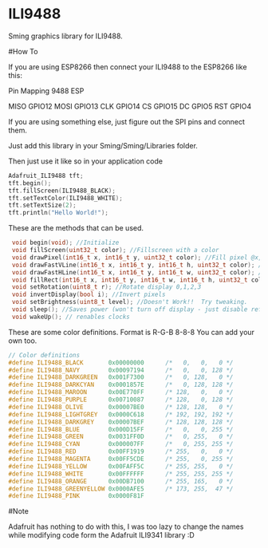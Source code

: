 # ILI9488

Sming graphics library for ILI9488.

#How To

If you are using ESP8266 then connect your ILI9488 to the ESP8266 like this:

Pin Mapping
9488  ESP

MISO  GPIO12
MOSI  GPIO13
CLK   GPIO14
CS    GPIO15
DC    GPIO5
RST   GPIO4

If you are using something else, just figure out the SPI pins and connect them.

Just add this library in your Sming/Sming/Libraries folder.

Then just use it like so in your application code

```C++
Adafruit_ILI9488 tft;
tft.begin();
tft.fillScreen(ILI9488_BLACK);
tft.setTextColor(ILI9488_WHITE);
tft.setTextSize(2);
tft.println("Hello World!");
```

These are the methods that can be used.

```C
 void begin(void); //Initialize
 void fillScreen(uint32_t color); //Fillscreen with a color
 void drawPixel(int16_t x, int16_t y, uint32_t color); //Fill pixel @x,y with color
 void drawFastVLine(int16_t x, int16_t y, int16_t h, uint32_t color); //Draw vertical line starting from x,y of length h
 void drawFastHLine(int16_t x, int16_t y, int16_t w, uint32_t color); //Draw horizontal line starting form x,y of len w
 void fillRect(int16_t x, int16_t y, int16_t w, int16_t h, uint32_t color); //Draw rectangle @x,y of wid=w,ht=h and fill with color
 void setRotation(uint8_t r); //Rotate display 0,1,2,3
 void invertDisplay(bool i); //Invert pixels
 void setBrightness(uint8_t level); //Doesn't Work!!  Try tweaking.
 void sleep(); //Saves power (won't turn off display - just disable refresh clocks)
 void wakeUp(); // renables clocks
```

These are some color definitions. Format is R-G-B 8-8-8 You can add your own too.

```C++
// Color definitions
#define ILI9488_BLACK       0x00000000      /*   0,   0,   0 */
#define ILI9488_NAVY        0x00097194      /*   0,   0, 128 */
#define ILI9488_DARKGREEN   0x001F7300      /*   0, 128,   0 */
#define ILI9488_DARKCYAN    0x0001857E      /*   0, 128, 128 */
#define ILI9488_MAROON      0x00E770FF      /* 128,   0,   0 */
#define ILI9488_PURPLE      0x00710087      /* 128,   0, 128 */
#define ILI9488_OLIVE       0x00007BE0      /* 128, 128,   0 */
#define ILI9488_LIGHTGREY   0x0000C618      /* 192, 192, 192 */
#define ILI9488_DARKGREY    0x00007BEF      /* 128, 128, 128 */
#define ILI9488_BLUE        0x000D15FF      /*   0,   0, 255 */
#define ILI9488_GREEN       0x0031FF0D      /*   0, 255,   0 */
#define ILI9488_CYAN        0x000007FF      /*   0, 255, 255 */
#define ILI9488_RED         0x00FF1919      /* 255,   0,   0 */
#define ILI9488_MAGENTA     0x00FF5CDE      /* 255,   0, 255 */
#define ILI9488_YELLOW      0x00FAFF5C      /* 255, 255,   0 */
#define ILI9488_WHITE       0x00FFFFFF      /* 255, 255, 255 */
#define ILI9488_ORANGE      0x00DB7100      /* 255, 165,   0 */
#define ILI9488_GREENYELLOW 0x0000AFE5      /* 173, 255,  47 */
#define ILI9488_PINK        0x0000F81F
```
#Note

Adafruit has nothing to do with this, I was too lazy to change the names while modifying code form the Adafruit ILI9341 library :D


